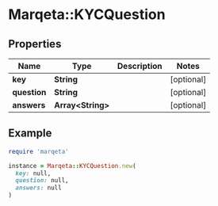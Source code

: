 # Marqeta::KYCQuestion

## Properties

| Name | Type | Description | Notes |
| ---- | ---- | ----------- | ----- |
| **key** | **String** |  | [optional] |
| **question** | **String** |  | [optional] |
| **answers** | **Array&lt;String&gt;** |  | [optional] |

## Example

```ruby
require 'marqeta'

instance = Marqeta::KYCQuestion.new(
  key: null,
  question: null,
  answers: null
)
```

